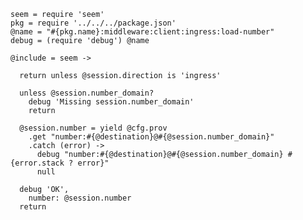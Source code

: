     seem = require 'seem'
    pkg = require '../../../package.json'
    @name = "#{pkg.name}:middleware:client:ingress:load-number"
    debug = (require 'debug') @name

    @include = seem ->

      return unless @session.direction is 'ingress'

      unless @session.number_domain?
        debug 'Missing session.number_domain'
        return

      @session.number = yield @cfg.prov
        .get "number:#{@destination}@#{@session.number_domain}"
        .catch (error) ->
          debug "number:#{@destination}@#{@session.number_domain} #{error.stack ? error}"
          null

      debug 'OK',
        number: @session.number
      return
